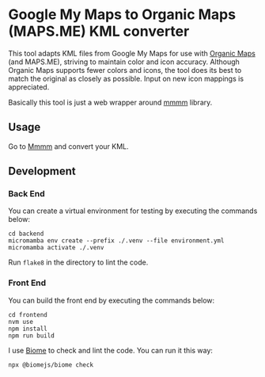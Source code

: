 Google My Maps to Organic Maps (MAPS.ME) KML converter
======================================================

This tool adapts KML files from Google My Maps
for use with [Organic Maps](https://organicmaps.app/) (and MAPS.ME),
striving to maintain color and icon accuracy.
Although Organic Maps supports fewer colors and icons,
the tool does its best to match the original as closely as possible.
Input on new icon mappings is appreciated.

Basically this tool is just a web wrapper around [mmmm](https://github.com/igrmk/mmmm) library.

Usage
-----

Go to [Mmmm](https://mmm.city) and convert your KML.

Development
-----------

### Back End

You can create a virtual environment for testing by executing the commands below:

    cd backend
    micromamba env create --prefix ./.venv --file environment.yml
    micromamba activate ./.venv

Run `flake8` in the directory to lint the code.

### Front End

You can build the front end by executing the commands below:

    cd frontend
    nvm use
    npm install
    npm run build

I use [Biome](https://biomejs.dev/) to check and lint the code.
You can run it this way:

    npx @biomejs/biome check
